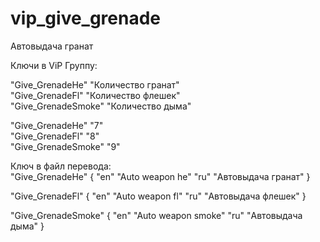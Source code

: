 # vip_give_grenade
Автовыдача гранат


Ключи в ViP Группу:  

"Give_GrenadeHe" "Количество гранат"  
"Give_GrenadeFl" "Количество флешек"  
"Give_GrenadeSmoke" "Количество дыма"  

"Give_GrenadeHe" "7"  
"Give_GrenadeFl" "8"  
"Give_GrenadeSmoke" "9"  

Ключ в файл перевода:  
  "Give_GrenadeHe"
{
	"en"	"Auto weapon he"
	"ru"	"Автовыдача гранат"
}

"Give_GrenadeFl"
{
	"en"	"Auto weapon fl"
	"ru"	"Автовыдача флешек"
}

"Give_GrenadeSmoke"
{
	"en"	"Auto weapon smoke"
	"ru"	"Автовыдача дыма"
}
